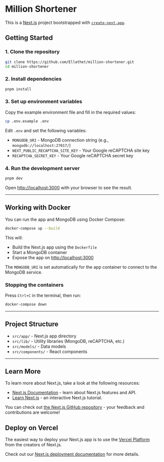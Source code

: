 # Million Shortener

This is a [Next.js](https://nextjs.org) project bootstrapped with [`create-next-app`](https://nextjs.org/docs/app/api-reference/cli/create-next-app).

## Getting Started

### 1. Clone the repository

```bash
git clone https://github.com/Ellathet/million-shortener.git
cd million-shortener
```

### 2. Install dependencies

```bash
pnpm install
```

### 3. Set up environment variables

Copy the example environment file and fill in the required values:

```bash
cp .env.example .env
```

Edit `.env` and set the following variables:

- `MONGODB_URI` - MongoDB connection string (e.g., `mongodb://localhost:27017/`)
- `NEXT_PUBLIC_RECAPTCHA_SITE_KEY` - Your Google reCAPTCHA site key
- `RECAPTCHA_SECRET_KEY` - Your Google reCAPTCHA secret key

### 4. Run the development server

```bash
pnpm dev
```

Open [http://localhost:3000](http://localhost:3000) with your browser to see the result.

---

## Working with Docker

You can run the app and MongoDB using Docker Compose:

```bash
docker-compose up --build
```

This will:
- Build the Next.js app using the `Dockerfile`
- Start a MongoDB container
- Expose the app on [http://localhost:3000](http://localhost:3000)

The `MONGODB_URI` is set automatically for the app container to connect to the MongoDB service.

### Stopping the containers

Press `Ctrl+C` in the terminal, then run:

```bash
docker-compose down
```

---

## Project Structure

- `src/app/` - Next.js app directory
- `src/lib/` - Utility libraries (MongoDB, reCAPTCHA, etc.)
- `src/models/` - Data models
- `src/components/` - React components

---

## Learn More

To learn more about Next.js, take a look at the following resources:

- [Next.js Documentation](https://nextjs.org/docs) - learn about Next.js features and API.
- [Learn Next.js](https://nextjs.org/learn) - an interactive Next.js tutorial.

You can check out [the Next.js GitHub repository](https://github.com/vercel/next.js) - your feedback and contributions are welcome!

## Deploy on Vercel

The easiest way to deploy your Next.js app is to use the [Vercel Platform](https://vercel.com/new?utm_medium=default-template&filter=next.js&utm_source=create-next-app&utm_campaign=create-next-app-readme) from the creators of Next.js.

Check out our [Next.js deployment documentation](https://nextjs.org/docs/app/building-your-application/deploying) for more details.